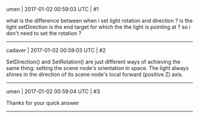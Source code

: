 umen | 2017-01-02 00:59:03 UTC | #1

what is the difference between when i set light rotation and direction ? 
is the light setDirection is the end target for which the the light is pointing at ? 
so i don't need to set the rotation ?

-------------------------

cadaver | 2017-01-02 00:59:03 UTC | #2

SetDirection() and SetRotation() are just different ways of achieving the same thing: setting the scene node's orientation in space. The light always shines in the direction of its scene node's local forward (positive Z) axis.

-------------------------

umen | 2017-01-02 00:59:04 UTC | #3

Thanks for your quick answer

-------------------------

